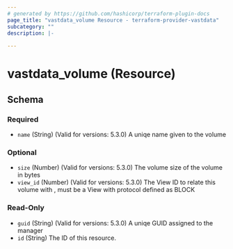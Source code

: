 ```yaml
---
# generated by https://github.com/hashicorp/terraform-plugin-docs
page_title: "vastdata_volume Resource - terraform-provider-vastdata"
subcategory: ""
description: |-
  
---
```


# vastdata_volume (Resource)





<!-- schema generated by tfplugindocs -->
## Schema

### Required

- `name` (String) (Valid for versions: 5.3.0) A uniqe name given to the volume

### Optional

- `size` (Number) (Valid for versions: 5.3.0) The volume size of the volume in bytes
- `view_id` (Number) (Valid for versions: 5.3.0) The View ID to relate this volume with , must be a View with protocol defined as BLOCK

### Read-Only

- `guid` (String) (Valid for versions: 5.3.0) A uniqe GUID assigned to the manager
- `id` (String) The ID of this resource.
